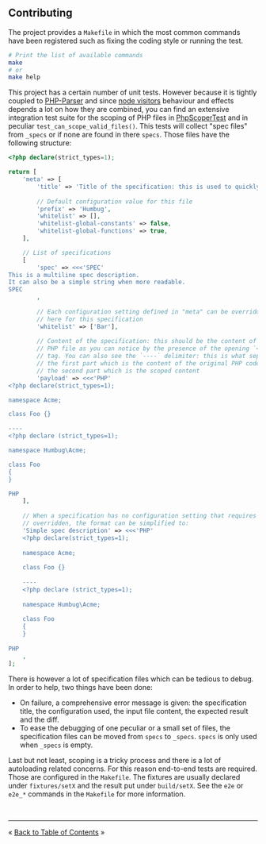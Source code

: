 ## Contributing

The project provides a `Makefile` in which the most common commands have been
registered such as fixing the coding style or running the test.

```bash
# Print the list of available commands
make
# or
make help
```

This project has a certain number of unit tests. However because it is tightly
coupled to [PHP-Parser][php-parser] and since [node visitors][node-visitors]
behaviour and effects depends a lot on how they are combined, you can find an
extensive integration test suite for the scoping of PHP files in
[PhpScoperTest][PhpScoperTest] and in peculiar `test_can_scope_valid_files()`.
This tests will collect "spec files" from `_specs` or if none are found in there
`specs`. Those files have the following structure:

```php
<?php declare(strict_types=1);

return [
    'meta' => [
        'title' => 'Title of the specification: this is used to quickly identify what is tested/covered by this file',
        
        // Default configuration value for this file
        'prefix' => 'Humbug',
        'whitelist' => [],
        'whitelist-global-constants' => false,
        'whitelist-global-functions' => true,
    ],

    // List of specifications
    [
        'spec' => <<<'SPEC'
This is a multiline spec description.
It can also be a simple string when more readable.
SPEC
        ,
        
        // Each configuration setting defined in "meta" can be overridden
        // here for this specification
        'whitelist' => ['Bar'],
        
        // Content of the specification: this should be the content of a plain
        // PHP file as you can notice by the presence of the opening `<?php`
        // tag. You can also see the `----` delimiter: this is what separate
        // the first part which is the content of the original PHP code and
        // the second part which is the scoped content
        'payload' => <<<'PHP'
<?php declare(strict_types=1);

namespace Acme;

class Foo {}

----
<?php declare (strict_types=1);

namespace Humbug\Acme;

class Foo
{
}

PHP
    ],
    
    // When a specification has no configuration setting that requires to be
    // overridden, the format can be simplified to: 
    'Simple spec description' => <<<'PHP'
    <?php declare(strict_types=1);
    
    namespace Acme;
    
    class Foo {}
    
    ----
    <?php declare (strict_types=1);
    
    namespace Humbug\Acme;
    
    class Foo
    {
    }
    
PHP
    ,
];

```

There is however a lot of specification files which can be tedious to debug. In
order to help, two things have been done:

- On failure, a comprehensive error message is given: the specification title,
  the configuration used, the input file content, the expected result and the
  diff.
- To ease the debugging of one peculiar or a small set of files, the
  specification files can be moved from `specs` to `_specs`. `specs` is only
  used when `_specs` is empty.


Last but not least, scoping is a tricky process and there is a lot of
autoloading related concerns. For this reason end-to-end tests are required.
Those are configured in the `Makefile`. The fixtures are usually declared under
`fixtures/setX` and the result put under `build/setX`. See the `e2e` or `e2e_*`
commands in the `Makefile` for more information.


<br />
<hr />

« [Back to Table of Contents](../README.md#table-of-contents) »


[node-visitors]: https://github.com/humbug/php-scoper/tree/master/src/PhpParser/NodeVisitor
[php-parser]: https://github.com/nikic/PHP-Parser
[PhpScoperTest]: tests/Scoper/PhpScoperTest.php
